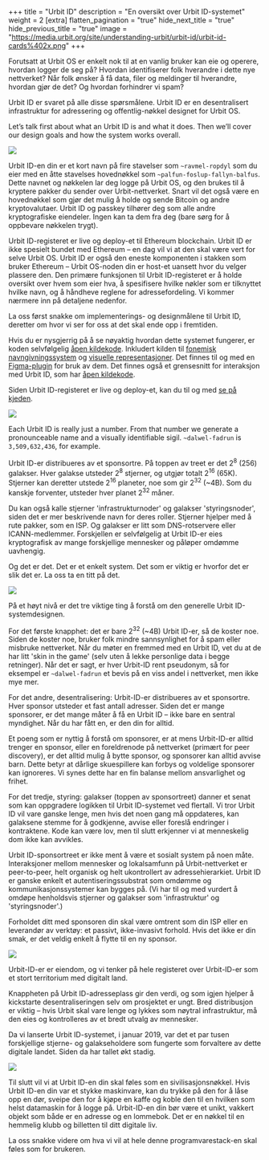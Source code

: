 +++
title = "Urbit ID"
description = "En oversikt over Urbit ID-systemet"
weight = 2
[extra]
flatten_pagination = "true"
hide_next_title = "true"
hide_previous_title = "true"
image = "https://media.urbit.org/site/understanding-urbit/urbit-id/urbit-id-cards%402x.png"
+++

Forutsatt at Urbit OS er enkelt nok til at en vanlig bruker kan eie og operere, hvordan logger de seg på? Hvordan identifiserer folk hverandre i dette nye nettverket? Når folk ønsker å få data, filer og meldinger til hverandre, hvordan gjør de det? Og hvordan forhindrer vi spam?

Urbit ID er svaret på alle disse spørsmålene. Urbit ID er en desentralisert infrastruktur for adressering og offentlig-nøkkel designet for Urbit OS.

Let’s talk first about what an Urbit ID is and what it does. Then we’ll cover our design goals and how the system works overall.

<img class="ba" src="https://media.urbit.org/site/understanding-urbit/urbit-id/urbit-id-cards%402x.png">

Urbit ID-en din er et kort navn på fire stavelser som `~ravmel-ropdyl` som du eier med en åtte stavelses hovednøkkel som `~palfun-foslup-fallyn-balfus`. Dette navnet og nøkkelen lar deg logge på Urbit OS, og den brukes til å kryptere pakker du sender over Urbit-nettverket. Snart vil det også være en hovednøkkel som gjør det mulig å holde og sende Bitcoin og andre kryptovalutaer. Urbit ID og passkey tilhører deg som alle andre kryptografiske eiendeler. Ingen kan ta dem fra deg (bare sørg for å oppbevare nøkkelen trygt).

Urbit ID-registeret er live og deploy-et til Ethereum blockchain. Urbit ID er ikke spesielt bundet med Ethereum – en dag vil vi at den skal være vert for selve Urbit OS. Urbit ID er også den eneste komponenten i stakken som bruker Ethereum – Urbit OS-noden din er host-et uansett hvor du velger plassere den. Den primære funksjonen til Urbit ID-registeret er å holde oversikt over hvem som eier hva, å spesifisere hvilke nøkler som er tilknyttet hvilke navn, og å håndheve reglene for adressefordeling. Vi kommer nærmere inn på detaljene nedenfor.

La oss først snakke om implementerings- og designmålene til Urbit ID, deretter om hvor vi ser for oss at det skal ende opp i fremtiden.

Hvis du er nysgjerrig på å se nøyaktig hvordan dette systemet fungerer, er koden selvfølgelig [åpen kildekode](https://github.com/urbit/urbit). Inkludert kilden til [fonemisk navngivningssystem](https://github.com/urbit/urbit-ob/blob/master/src/internal/co.js) og [visuelle representasjoner](https://github.com/urbit/sigil-js). Det finnes til og med en [Figma-plugin](https://github.com/urbit/sigil-figma-plugin) for bruk av dem. Det finnes også et grensesnitt for interaksjon med Urbit ID, som har [åpen kildekode](https://github.com/urbit/bridge).

Siden Urbit ID-registeret er live og deploy-et, kan du til og med [se på kjeden](https://github.com/urbit/azimuth#live-contracts).

<img class="ba" src="https://media.urbit.org/site/understanding-urbit/urbit-id/urbit-id-paperwallet%402x.png">

Each Urbit ID is really just a number. From that number we generate a pronounceable name and a visually identifiable sigil. `~dalwel-fadrun` is `3,509,632,436`, for example.

Urbit ID-er distribueres av et sponsortre. På toppen av treet er det 2<sup>8</sup> (256) galakser. Hver galakse utsteder 2<sup>8</sup> stjerner, og utgjør totalt 2<sup>16</sup> (65K). Stjerner kan deretter utstede 2<sup>16</sup> planeter, noe som gir 2<sup>32</sup> (\~4B). Som du kanskje forventer, utsteder hver planet 2<sup>32</sup> måner.

Du kan også kalle stjerner 'infrastrukturnoder' og galakser 'styringsnoder', siden det er mer beskrivende navn for deres roller. Stjerner hjelper med å rute pakker, som en ISP. Og galakser er litt som DNS-rotservere eller ICANN-medlemmer. Forskjellen er selvfølgelig at Urbit ID-er eies kryptografisk av mange forskjellige mennesker og påløper omdømme uavhengig.

Og det er det. Det er et enkelt system. Det som er viktig er hvorfor det er slik det er. La oss ta en titt på det.

<img class="full ba w-100 mv4" src="https://media.urbit.org/site/understanding-urbit/urbit-id/urbit-id-address-space-1.svg"/>

På et høyt nivå er det tre viktige ting å forstå om den generelle Urbit ID-systemdesignen.

For det første knapphet: det er bare 2<sup>32</sup> (\~4B) Urbit ID-er, så de koster noe. Siden de koster noe, bruker folk mindre sannsynlighet for å spam eller misbruke nettverket. Når du møter en fremmed med en Urbit ID, vet du at de har litt 'skin in the game' (selv uten å lekke personlige data i begge retninger). Når det er sagt, er hver Urbit-ID rent pseudonym, så for eksempel er `~dalwel-fadrun` et bevis på en viss andel i nettverket, men ikke mye mer.

For det andre, desentralisering: Urbit-ID-er distribueres av et sponsortre. Hver sponsor utsteder et fast antall adresser. Siden det er mange sponsorer, er det mange måter å få en Urbit ID – ikke bare en sentral myndighet. Når du har fått en, er den din for alltid.

Et poeng som er nyttig å forstå om sponsorer, er at mens Urbit-ID-er alltid trenger en sponsor, eller en foreldrenode på nettverket (primært for peer discovery), er det alltid mulig å bytte sponsor, og sponsorer kan alltid avvise barn. Dette betyr at dårlige skuespillere kan forbys og voldelige sponsorer kan ignoreres. Vi synes dette har en fin balanse mellom ansvarlighet og frihet.

For det tredje, styring: galakser (toppen av sponsortreet) danner et senat som kan oppgradere logikken til Urbit ID-systemet ved flertall. Vi tror Urbit ID vil vare ganske lenge, men hvis det noen gang må oppdateres, kan galaksene stemme for å godkjenne, avvise eller foreslå endringer i kontraktene. Kode kan være lov, men til slutt erkjenner vi at menneskelig dom ikke kan avvikles.

Urbit ID-sponsortreet er ikke ment å være et sosialt system på noen måte. Interaksjoner mellom mennesker og lokalsamfunn på Urbit-nettverket er peer-to-peer, helt organisk og helt ukontrollert av adressehierarkiet. Urbit ID er ganske enkelt et autentiseringssubstrat som omdømme og kommunikasjonssystemer kan bygges på. (Vi har til og med vurdert å omdøpe henholdsvis stjerner og galakser som 'infrastruktur' og 'styringsnoder'.)

Forholdet ditt med sponsoren din skal være omtrent som din ISP eller en leverandør av verktøy: et passivt, ikke-invasivt forhold. Hvis det ikke er din smak, er det veldig enkelt å flytte til en ny sponsor.

<img class="ba" src="https://media.urbit.org/site/understanding-urbit/urbit-id/urbit-id-sigils%402x.png">

Urbit-ID-er er eiendom, og vi tenker på hele registeret over Urbit-ID-er som et stort territorium med digitalt land.

Knappheten på Urbit ID-adresseplass gir den verdi, og som igjen hjelper å kickstarte desentraliseringen selv om prosjektet er ungt. Bred distribusjon er viktig – hvis Urbit skal vare lenge og lykkes som nøytral infrastruktur, må den eies og kontrolleres av et bredt utvalg av mennesker.

Da vi lanserte Urbit ID-systemet, i januar 2019, var det et par tusen forskjellige stjerne- og galakseholdere som fungerte som forvaltere av dette digitale landet. Siden da har tallet økt stadig.

<img class="ba" src="https://media.urbit.org/site/understanding-urbit/project-history/uu-id-5.jpg">

Til slutt vil vi at Urbit ID-en din skal føles som en sivilisasjonsnøkkel. Hvis Urbit ID-en din var et stykke maskinvare, kan du trykke på den for å låse opp en dør, sveipe den for å kjøpe en kaffe og koble den til en hvilken som helst datamaskin for å logge på. Urbit-ID-en din bør være et unikt, vakkert objekt som både er en adresse og en lommebok. Det er en nøkkel til en hemmelig klubb og billetten til ditt digitale liv.

La oss snakke videre om hva vi vil at hele denne programvarestack-en skal føles som for brukeren.
